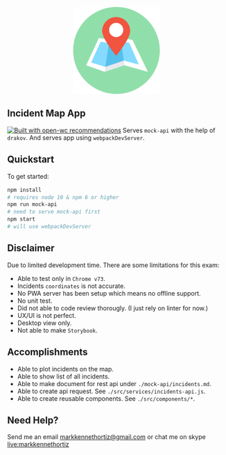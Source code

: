 <p align="center">
  <img width="200" src="./assets/img/icons-512.png"></img>
</p>

## Incident Map App

[![Built with open-wc recommendations](https://img.shields.io/badge/built%20with-open--wc-blue.svg)](https://github.com/open-wc)
Serves `mock-api` with the help of `drakov`. And serves app using `webpackDevServer`.


## Quickstart

To get started:

```sh
npm install
# requires node 10 & npm 6 or higher
npm run mock-api
# need to serve mock-api first
npm start
# will use webpackDevServer
```

## Disclaimer

Due to limited development time. There are some limitations for this exam:

* Able to test only in `Chrome v73`.
* Incidents `coordinates` is not accurate.
* No PWA server has been setup which means no offline support.
* No unit test.
* Did not able to code review thorougly. (I just rely on linter for now.)
* UX/UI is not perfect.
* Desktop view only.
* Not able to make `Storybook`.

## Accomplishments

* Able to plot incidents on the map.
* Able to show list of all incidents.
* Able to make document for rest api under `./mock-api/incidents.md`.
* Able to create api request. See `./src/services/incidents-api.js`.
* Able to create reusable components. See `./src/components/*`.

## Need Help?
 
 Send me an email [markkennethortiz@gmail.com](mailto:markkennethortiz@gmail.com)
 or chat me on skype [live:markkennethortiz](skype:live:markkennethortiz)
